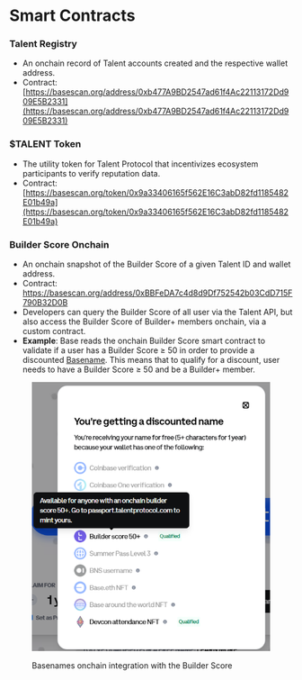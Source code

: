# Smart Contracts

### Talent Registry

* An onchain record of Talent accounts created and the respective wallet address.
* Contract: [https://basescan.org/address/0xb477A9BD2547ad61f4Ac22113172Dd909E5B2331](https://basescan.org/address/0xb477A9BD2547ad61f4Ac22113172Dd909E5B2331)

### $TALENT Token

* The utility token for Talent Protocol that incentivizes ecosystem participants to verify reputation data.
* Contract: [https://basescan.org/token/0x9a33406165f562E16C3abD82fd1185482E01b49a](https://basescan.org/token/0x9a33406165f562E16C3abD82fd1185482E01b49a)

### Builder Score Onchain

* An onchain snapshot of the Builder Score of a given Talent ID and wallet address.
* Contract: [https://basescan.org/address/0xBBFeDA7c4d8d9Df752542b03CdD715F790B32D0B ](https://basescan.org/address/0xBBFeDA7c4d8d9Df752542b03CdD715F790B32D0B)
* Developers can query the Builder Score of all user via the Talent API, but also access the Builder Score of Builder+ members onchain, via a custom contract.
* **Example**: Base reads the onchain Builder Score smart contract to validate if a user has a Builder Score ≥ 50 in order to provide a discounted [Basename](https://www.base.org/names). This means that to qualify for a discount, user needs to have a Builder Score ≥ 50 and be a Builder+ member.

<figure><img src="../.gitbook/assets/image.png" alt="Basenames onchain integration with the Builder Score" width="440"><figcaption><p>Basenames onchain integration with the Builder Score</p></figcaption></figure>





#### &#x20; <a href="#example" id="example"></a>
